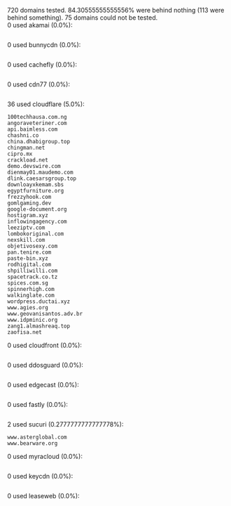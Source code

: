 720 domains tested. 84.30555555555556% were behind nothing (113 were behind something). 75 domains could not be tested.<br>
0 used akamai (0.0%):
```

```

0 used bunnycdn (0.0%):
```

```

0 used cachefly (0.0%):
```

```

0 used cdn77 (0.0%):
```

```

36 used cloudflare (5.0%):
```
100techhausa.com.ng
angoraveteriner.com
api.baimless.com
chashni.co
china.dhabigroup.top
chingman.net
cipro.mx
crackload.net
demo.devswire.com
dienmay01.maudemo.com
dlink.caesarsgroup.top
downloayxkemam.sbs
egyptfurniture.org
frezzyhook.com
gomlgaming.dev
google-document.org
hostigram.xyz
inflowingagency.com
leeziptv.com
lombokoriginal.com
nexskill.com
objetivosexy.com
pan.tenire.com
paste-bin.xyz
rodhigital.com
shpilliwilli.com
spacetrack.co.tz
spices.com.sg
spinnerhigh.com
walkinglate.com
wordpress.ductai.xyz
www.agies.org
www.geovanisantos.adv.br
www.idpminic.org
zang1.almashreaq.top
zaofisa.net
```

0 used cloudfront (0.0%):
```

```

0 used ddosguard (0.0%):
```

```

0 used edgecast (0.0%):
```

```

0 used fastly (0.0%):
```

```

2 used sucuri (0.2777777777777778%):
```
www.asterglobal.com
www.bearware.org
```

0 used myracloud (0.0%):
```

```

0 used keycdn (0.0%):
```

```

0 used leaseweb (0.0%):
```

```
